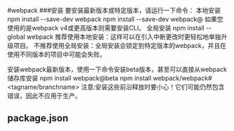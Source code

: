 #webpack
###安装
要安装最新版本或特定版本，请运行一下命令：
本地安装
npm install --save-dev webpack
npm install --save-dev webpack@<version>
如果您使用的是webpack v4或更高版本则需要安装CLI。
全局安装
npm install --global webpack
推荐使用本地安装：这样可以在引入中断更改时更轻松地单独升级项目。
不推荐使用全局安装：全局安装会锁定到特定版本的webpack，并且在使用不同版本的项目中可能会失败。


安装webpack最新版本，使用一下命令安装beta版本，甚至可以直接从webpack储存库安装
npm install webpack@beta
npm install webpack/webpack#<tagname/branchname>
注意:安装这些前沿释放时要小心！它们可能仍然包含错误，因此不应用于生产。



## package.json
